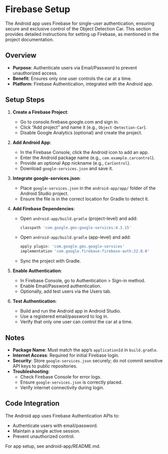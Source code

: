 # Firebase Setup

The Android app uses Firebase for single-user authentication, ensuring secure and exclusive control of the Object Detection Car. This section provides detailed instructions for setting up Firebase, as mentioned in the project documentation.

## Overview

- **Purpose**: Authenticate users via Email/Password to prevent unauthorized access.
- **Benefit**: Ensures only one user controls the car at a time.
- **Platform**: Firebase Authentication, integrated with the Android app.

## Setup Steps

1. **Create a Firebase Project**:

   - Go to console.firebase.google.com and sign in.
   - Click “Add project” and name it (e.g., `Object-Detection-Car`).
   - Disable Google Analytics (optional) and create the project.

2. **Add Android App**:

   - In the Firebase Console, click the Android icon to add an app.
   - Enter the Android package name (e.g., `com.example.carcontrol`).
   - Provide an optional App nickname (e.g., `CarControl`).
   - Download `google-services.json` and save it.

3. **Integrate google-services.json**:

   - Place `google-services.json` in the `android-app/app/` folder of the Android Studio project.
   - Ensure the file is in the correct location for Gradle to detect it.

4. **Add Firebase Dependencies**:

   - Open `android-app/build.gradle` (project-level) and add:

     ```gradle
     classpath 'com.google.gms:google-services:4.3.15'
     ```

   - Open `android-app/build.gradle` (app-level) and add:

     ```gradle
     apply plugin: 'com.google.gms.google-services'
     implementation 'com.google.firebase:firebase-auth:22.0.0'
     ```

   - Sync the project with Gradle.

5. **Enable Authentication**:

   - In Firebase Console, go to Authentication &gt; Sign-in method.
   - Enable Email/Password authentication.
   - Optionally, add test users via the Users tab.

6. **Test Authentication**:

   - Build and run the Android app in Android Studio.
   - Use a registered email/password to log in.
   - Verify that only one user can control the car at a time.

## Notes

- **Package Name**: Must match the app’s `applicationId` in `build.gradle`.
- **Internet Access**: Required for initial Firebase login.
- **Security**: Store `google-services.json` securely; do not commit sensitive API keys to public repositories.
- **Troubleshooting**:
  - Check Firebase Console for error logs.
  - Ensure `google-services.json` is correctly placed.
  - Verify internet connectivity during login.

## Code Integration

The Android app uses Firebase Authentication APIs to:

- Authenticate users with email/password.
- Maintain a single active session.
- Prevent unauthorized control.

For app setup, see android-app/README.md.
